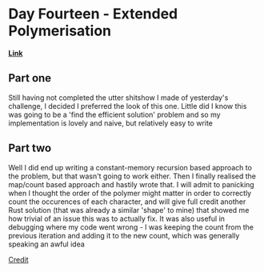 # Day Fourteen - Extended Polymerisation

[**Link**](https://adventofcode.com/2021/day/14)

## Part one

Still having not completed the utter shitshow I made of yesterday's challenge, I decided I preferred the look of this one.
Little did I know this was going to be a 'find the efficient solution' problem and so my implementation is lovely and naive, but relatively easy to write

## Part two

Well I did end up writing a constant-memory recursion based approach to the problem, but that wasn't going to work either.
Then I finally realised the map/count based approach and hastily wrote that.
I will admit to panicking when I thought the order of the polymer might matter in order to correctly count the occurences of each character, and will give full credit another Rust solution (that was already a similar 'shape' to mine) that showed me how trivial of an issue this was to actually fix.
It was also useful in debugging where my code went wrong - I was keeping the count from the previous iteration and adding it to the new count, which was generally speaking an awful idea

[Credit](https://github.com/AxlLind/AdventOfCode2021/blob/7ed94ac780b564eb20539ab0d78c8cdeed35cf4e/src/bin/14.rs)
